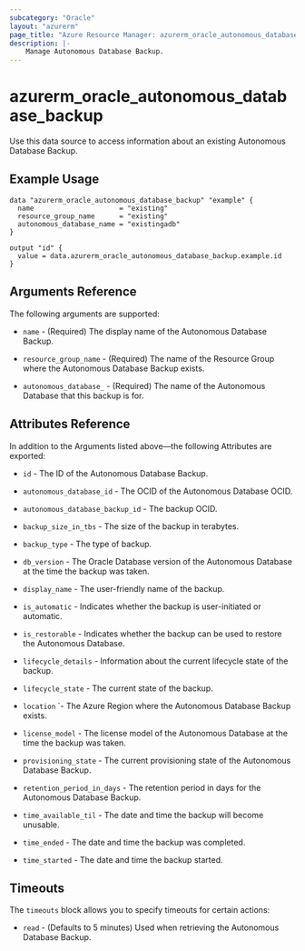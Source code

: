 ```yaml
---
subcategory: "Oracle"
layout: "azurerm"
page_title: "Azure Resource Manager: azurerm_oracle_autonomous_database_backup"
description: |-
    Manage Autonomous Database Backup.
---
```


# azurerm_oracle_autonomous_database_backup

Use this data source to access information about an existing Autonomous Database Backup.

## Example Usage

```hcl
data "azurerm_oracle_autonomous_database_backup" "example" {
  name                     = "existing"
  resource_group_name      = "existing"
  autonomous_database_name = "existingadb"
}

output "id" {
  value = data.azurerm_oracle_autonomous_database_backup.example.id
}
```

## Arguments Reference
The following arguments are supported:

* `name` - (Required) The display name of the Autonomous Database Backup.

* `resource_group_name` - (Required) The name of the Resource Group where the Autonomous Database Backup exists.

* `autonomous_database_` - (Required) The name of the Autonomous Database that this backup is for.

## Attributes Reference
In addition to the Arguments listed above—the following Attributes are exported:

* `id` - The ID of the Autonomous Database Backup.

* `autonomous_database_id` - The OCID of the Autonomous Database OCID.

* `autonomous_database_backup_id`  - The backup OCID.

* `backup_size_in_tbs` - The size of the backup in terabytes.

* `backup_type` - The type of backup.

* `db_version` - The Oracle Database version of the Autonomous Database at the time the backup was taken.

* `display_name` - The user-friendly name of the backup.

* `is_automatic` - Indicates whether the backup is user-initiated or automatic.

* `is_restorable` - Indicates whether the backup can be used to restore the Autonomous Database.

* `lifecycle_details` - Information about the current lifecycle state of the backup.

* `lifecycle_state` - The current state of the backup.

* `location` `- The Azure Region where the Autonomous Database Backup exists.

* `license_model` - The license model of the Autonomous Database at the time the backup was taken.

* `provisioning_state` - The current provisioning state of the Autonomous Database Backup.

* `retention_period_in_days` - The retention period in days for the Autonomous Database Backup.

* `time_available_til` - The date and time the backup will become unusable.

* `time_ended` - The date and time the backup was completed.

* `time_started` - The date and time the backup started.


## Timeouts
The `timeouts` block allows you to specify timeouts for certain actions:

* `read` - (Defaults to 5 minutes) Used when retrieving the Autonomous Database Backup.
